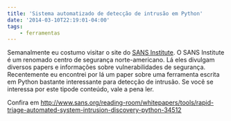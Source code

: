 ```yaml
---
title: 'Sistema automatizado de detecção de intrusão em Python'
date: '2014-03-10T22:19:01-04:00'
tags:
    - ferramentas
---
```


Semanalmente eu costumo visitar o site do [SANS Institute](http://www.sans.org/). O SANS Institute é um renomado centro de segurança norte-americano. Lá eles divulgam diversos papers e informações sobre vulnerabilidades de segurança. Recentemente eu encontrei por lá um paper sobre uma ferramenta escrita em Python bastante interessante para detecção de intrusão. Se você se interessa por este tipode conteúdo, vale a pena ler.

Confira em <http://www.sans.org/reading-room/whitepapers/tools/rapid-triage-automated-system-intrusion-discovery-python-34512>
